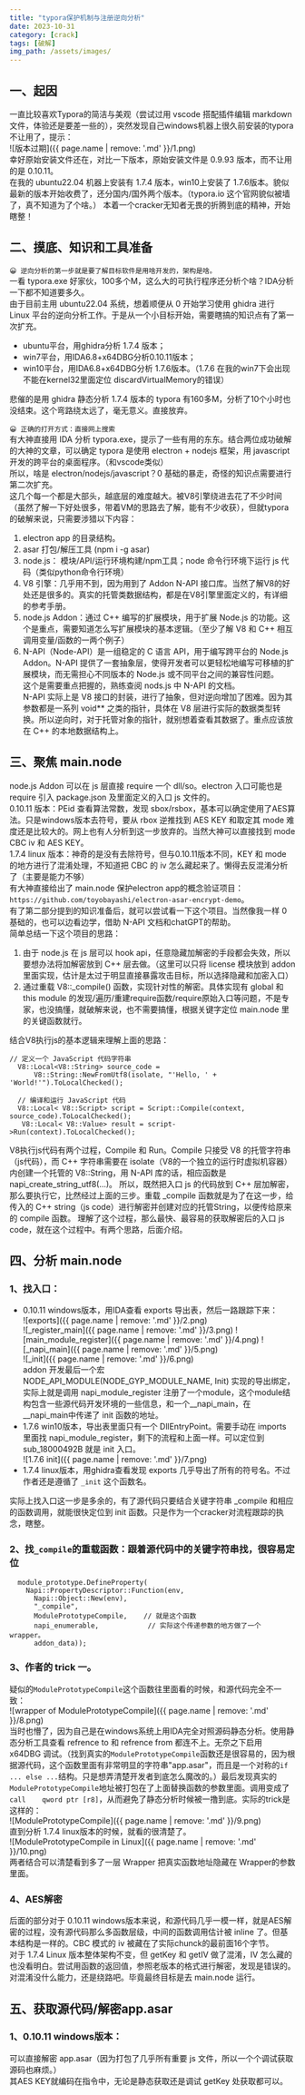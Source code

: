 ```yaml
---
title: "typora保护机制与注册逆向分析"
date: 2023-10-31
category: [crack]
tags: [破解]
img_path: /assets/images/
---
```


## 一、起因
一直比较喜欢Typora的简洁与美观（尝试过用 vscode 搭配插件编辑 markdown 文件，体验还是要差一些的），突然发现自己windows机器上很久前安装的typora不让用了，提示：  
![版本过期]({{ page.name | remove: '.md' }}/1.png)  
幸好原始安装文件还在，对比一下版本，原始安装文件是 0.9.93 版本，而不让用的是 0.10.11。  
在我的 ubuntu22.04 机器上安装有 1.7.4 版本，win10上安装了 1.7.6版本。貌似最新的版本开始收费了，还分国内/国外两个版本。（typora.io 这个官网貌似被墙了，真不知道为了个啥。）
本着一个cracker无知者无畏的折腾到底的精神，开始瞎整！

## 二、摸底、知识和工具准备
`😀 逆向分析的第一步就是要了解目标软件是用啥开发的，架构是啥。`  
一看 typora.exe 好家伙，100多个M，这么大的可执行程序还分析个啥？IDA分析一下都不知道要多久。  
由于目前主用 ubuntu22.04 系统，想着顺便从 0 开始学习使用 ghidra 进行 Linux 平台的逆向分析工作。于是从一个小目标开始，需要瞎搞的知识点有了第一次扩充。  
+ ubuntu平台，用ghidra分析 1.7.4 版本；  
+ win7平台，用IDA6.8+x64DBG分析0.10.11版本；  
+ win10平台，用IDA6.8+x64DBG分析 1.7.6版本。（1.7.6 在我的win7下会出现不能在kernel32里面定位 discardVirtualMemory的错误）
  
悲催的是用 ghidra 静态分析 1.7.4 版本的 typora 有160多M，分析了10个小时也没结束。这个弯路绕太远了，毫无意义。直接放弃。  
  
`😀 正确的打开方式：直接网上搜索`  
有大神直接用 IDA 分析 typora.exe，提示了一些有用的东东。结合两位成功破解的大神的文章，可以确定 typora 是使用 electron + nodejs 框架，用 javascript 开发的跨平台的桌面程序。（和vscode类似）  
所以，啥是 electron/nodejs/javascript？0 基础的暴走，奇怪的知识点需要进行第二次扩充。  
这几个每一个都是大部头，越底层的难度越大。被V8引擎绕进去花了不少时间（虽然了解一下好处很多，带着VM的思路去了解，能有不少收获），但就typora的破解来说，只需要涉猎以下内容：  
1. electron app 的目录结构。  
2. asar 打包/解压工具 (npm i -g asar)  
3. node.js： 模块/API/运行环境构建/npm工具；node 命令行环境下运行 js 代码（类似python命令行环境）  
4. V8 引擎：几乎用不到，因为用到了 Addon N-API 接口库。当然了解V8的好处还是很多的。真实的托管类数据结构，都是在V8引擎里面定义的，有详细的参考手册。  
5. node.js Addon：通过 C++ 编写的扩展模块，用于扩展 Node.js 的功能。这个是重点，需要知道怎么写扩展模块的基本逻辑。（至少了解 V8 和 C++ 相互调用变量/函数的一两个例子）  
6. N-API（Node-API）是一组稳定的 C 语言 API，用于编写跨平台的 Node.js Addon。N-API 提供了一套抽象层，使得开发者可以更轻松地编写可移植的扩展模块，而无需担心不同版本的 Node.js 或不同平台之间的兼容性问题。  
这个是需要重点把握的，熟练查阅 nods.js 中 N-API 的文档。  
N-API 实际上是 V8 接口的封装，进行了抽象，但对逆向增加了困难。因为其参数都是一系列 void** 之类的指针，具体在 V8 层进行实际的数据类型转换。所以逆向时，对于托管对象的指针，就别想着查看其数据了。重点应该放在 C++ 的本地数据结构上。   
  
## 三、聚焦 main.node
node.js Addon 可以在 js 层直接 require 一个 dll/so。electron 入口可能也是 require 引入 package.json 及里面定义的入口 js 文件的。  
0.10.11 版本：PEid 查看算法常数，发现 sbox/rsbox，基本可以确定使用了AES算法。只是windows版本去符号，要从 rbox 逆推找到 AES KEY 和取定其 mode 难度还是比较大的。网上也有人分析到这一步放弃的。当然大神可以直接找到 mode CBC iv 和 AES KEY。  
1.7.4 linux 版本：神奇的是没有去除符号，但与0.10.11版本不同，KEY 和 mode 的地方进行了混淆处理，不知道把 CBC 的 iv 怎么藏起来了。懒得去反混淆分析了（主要是能力不够）  
有大神直接给出了 main.node 保护electron app的概念验证项目：`https://github.com/toyobayashi/electron-asar-encrypt-demo`。  
有了第二部分提到的知识准备后，就可以尝试看一下这个项目。当然像我一样 0 基础的，也可以边看边学，借助 N-API 文档和chatGPT的帮助。  
简单总结一下这个项目的思路：  
1. 由于 node.js 在 js 层可以 hook api，任意隐藏加解密的手段都会失效，所以要想办法将加解密放到 C++ 层去做。（这里可以只将 license 模块放到 addon 里面实现，估计是太过于明显直接暴露攻击目标，所以选择隐藏和加密入口）
2. 通过重载 V8::_compile() 函数，实现针对性的解密。具体实现有 global 和 this module 的发现/遍历/重建require函数/require原始入口等问题，不是专家，也没搞懂，就破解来说，也不需要搞懂，根据关键字定位 main.node 里的关键函数就行。
  
结合V8执行js的基本逻辑来理解上面的思路：
```
// 定义一个 JavaScript 代码字符串
  V8::Local<V8::String> source_code =
      V8::String::NewFromUtf8(isolate, "'Hello, ' + 'World!'").ToLocalChecked();

  // 编译和运行 JavaScript 代码
  V8::Local< V8::Script> script = Script::Compile(context, source_code).ToLocalChecked();
   V8::Local< V8::Value> result = script->Run(context).ToLocalChecked();
```

V8执行js代码有两个过程，Compile 和 Run。Compile 只接受 V8 的托管字符串（js代码），而 C++ 字符串需要在 isolate（V8的一个独立的运行时虚拟机容器）内创建一个托管的 V8::String，用 N-API 库的话，相应函数是 napi_create_string_utf8(...)。
所以，既然把入口 js 的代码放到 C++ 层加解密，那么要执行它，比然经过上面的三步。重载 _compile 函数就是为了在这一步，给传入的 C++ string（js code）进行解密并创建对应的托管String，以便传给原来的 compile 函数。
理解了这个过程，那么最快、最容易的获取解密后的入口 js code，就在这个过程中。有两个思路，后面介绍。

## 四、分析 main.node
### 1、找入口：
  + 0.10.11 windows版本，用IDA查看 exports 导出表，然后一路跟踪下来：  
![exports]({{ page.name | remove: '.md' }}/2.png)  
![_register_main]({{ page.name | remove: '.md' }}/3.png)
![main_module_register]({{ page.name | remove: '.md' }}/4.png)
![_napi_main]({{ page.name | remove: '.md' }}/5.png)  
![_init]({{ page.name | remove: '.md' }}/6.png)  
addon 开发最后一个宏 NODE_API_MODULE(NODE_GYP_MODULE_NAME, Init) 实现的导出绑定，实际上就是调用 napi_module_register 注册了一个module，这个module结构包含一些源代码开发环境的一些信息，和一个__napi_main，在__napi_main中传递了 init 函数的地址。
  + 1.7.6 win10版本，导出表里面只有一个 DllEntryPoint。需要手动在 imports 里面找 napi_module_register，剩下的流程和上面一样。可以定位到 sub_18000492B 就是 init 入口。  
![1.7.6 init]({{ page.name | remove: '.md' }}/7.png)  
  + 1.7.4 linux版本，用ghidra查看发现 exports 几乎导出了所有的符号名。不过作者还是遵循了 `_init` 这个函数名。  

实际上找入口这一步是多余的，有了源代码只要结合关键字符串 _compile 和相应的函数调用，就能很快定位到 init 函数。只是作为一个cracker对流程跟踪的执念，瞎整。  
### 2、找`_compile`的重载函数：跟着源代码中的关键字符串找，很容易定位
```
  module_prototype.DefineProperty(
    Napi::PropertyDescriptor::Function(env,
      Napi::Object::New(env),
      "_compile",
      ModulePrototypeCompile,    // 就是这个函数
      napi_enumerable,            // 实际这个传递参数的地方做了一个wrapper。
      addon_data));
```
### 3、作者的 trick 一。
疑似的`ModulePrototypeCompile`这个函数往里面看的时候，和源代码完全不一致：  
![wrapper of ModulePrototypeCompile]({{ page.name | remove: '.md' }}/8.png)  
当时也懵了，因为自己是在windows系统上用IDA完全对照源码静态分析。使用静态分析工具查看 refrence to 和 refrence from 都连不上。无奈之下启用 x64DBG 调试。（找到真实的`ModulePrototypeCompile`函数还是很容易的，因为根据源代码，这个函数里面有非常明显的字符串"app.asar"，而且是一个对称的`if ... else ...`结构。只是想弄清楚开发者到底怎么魔改的。）最后发现真实的`ModulePrototypeCompile`地址被打包在了上面替换函数的参数里面。调用变成了 `call    qword ptr [r8]`，从而避免了静态分析时候被一撸到底。实际的trick是这样的：  
![ModulePrototypeCompile]({{ page.name | remove: '.md' }}/9.png)  
直到分析 1.7.4 linux版本的时候，就看的很清楚了。  
![ModulePrototypeCompile in Linux]({{ page.name | remove: '.md' }}/10.png)  
两者结合可以清楚看到多了一层 Wrapper 把真实函数地址隐藏在 Wrapper的参数里面。  
### 4、AES解密
后面的部分对于 0.10.11 windows版本来说，和源代码几乎一模一样，就是AES解密的过程，没有源代码那么多函数层级，中间的函数调用估计被 inline 了。但基本结构是一样的。CBC 模式的 iv 被藏在了实际chunck的最前面16个字节。  
对于 1.7.4 Linux 版本整体架构不变，但 getKey 和 getIV 做了混淆，IV 怎么藏的也没看明白。尝试用函数的返回值，参照老版本的格式进行解密，发现是错误的。对混淆没什么能力，还是绕路吧。毕竟最终目标是去 main.node 运行。  

## 五、获取源代码/解密app.asar
### 1、0.10.11 windows版本：
可以直接解密 app.asar（因为打包了几乎所有重要 js 文件，所以一个个调试获取源码也麻烦。）  
其AES KEY就编码在指令中，无论是静态获取还是调试 getKey 处获取都可以。  



